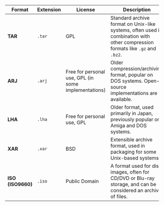 | Format            | Extension | License                                              | Description                                                                                                                   |
| ----------------- | --------- | ---------------------------------------------------- | ----------------------------------------------------------------------------------------------------------------------------- |
| **TAR**           | `.tar`    | GPL                                                  | Standard archive format on Unix-like systems, often used in combination with other compression formats like `.gz` and `.bz2`. |
| **ARJ**           | `.arj`    | Free for personal use, GPL (in some implementations) | Older compression/archiving format, popular on DOS systems. Open-source implementations are available.                        |
| **LHA**           | `.lha`    | Free for personal use, GPL                           | Older format, used primarily in Japan, previously popular on Amiga and DOS systems.                                           |
| **XAR**           | `.xar`    | BSD                                                  | Extensible archive format, used in packaging for some Unix-based systems.                                                     |
| **ISO (ISO9660)** | `.iso`    | Public Domain                                        | A format used for disk images, often for CD/DVD or Blu-ray storage, and can be considered an archive of files.                |
